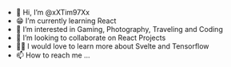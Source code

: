 - 👋 Hi, I’m @xXTim97Xx
- 😁 I’m currently learning React
- 👀 I’m interested in Gaming, Photography, Traveling and Coding
- 💞️ I’m looking to collaborate on React Projects
- 👨‍🎓 I would love to learn more about Svelte and Tensorflow
- 📫 How to reach me ...
